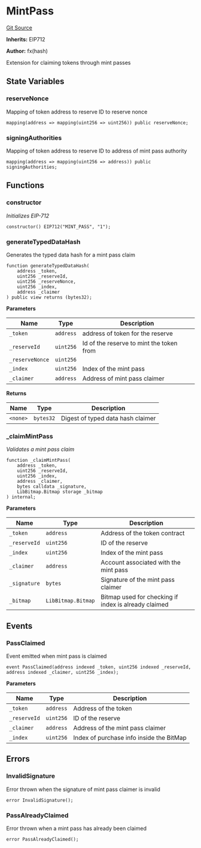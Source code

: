 # MintPass
[Git Source](https://github.com/fxhash/fxhash-evm-contracts/blob/941c33e8dcf9e8d32ef010e754110434710b4bd3/src/minters/extensions/MintPass.sol)

**Inherits:**
EIP712

**Author:**
fx(hash)

Extension for claiming tokens through mint passes


## State Variables
### reserveNonce
Mapping of token address to reserve ID to reserve nonce


```solidity
mapping(address => mapping(uint256 => uint256)) public reserveNonce;
```


### signingAuthorities
Mapping of token address to reserve ID to address of mint pass authority


```solidity
mapping(address => mapping(uint256 => address)) public signingAuthorities;
```


## Functions
### constructor

*Initializes EIP-712*


```solidity
constructor() EIP712("MINT_PASS", "1");
```

### generateTypedDataHash

Generates the typed data hash for a mint pass claim


```solidity
function generateTypedDataHash(
    address _token,
    uint256 _reserveId,
    uint256 _reserveNonce,
    uint256 _index,
    address _claimer
) public view returns (bytes32);
```
**Parameters**

|Name|Type|Description|
|----|----|-----------|
|`_token`|`address`|address of token for the reserve|
|`_reserveId`|`uint256`|Id of the reserve to mint the token from|
|`_reserveNonce`|`uint256`||
|`_index`|`uint256`|Index of the mint pass|
|`_claimer`|`address`|Address of mint pass claimer|

**Returns**

|Name|Type|Description|
|----|----|-----------|
|`<none>`|`bytes32`|Digest of typed data hash claimer|


### _claimMintPass

*Validates a mint pass claim*


```solidity
function _claimMintPass(
    address _token,
    uint256 _reserveId,
    uint256 _index,
    address _claimer,
    bytes calldata _signature,
    LibBitmap.Bitmap storage _bitmap
) internal;
```
**Parameters**

|Name|Type|Description|
|----|----|-----------|
|`_token`|`address`|Address of the token contract|
|`_reserveId`|`uint256`|ID of the reserve|
|`_index`|`uint256`|Index of the mint pass|
|`_claimer`|`address`|Account associated with the mint pass|
|`_signature`|`bytes`|Signature of the mint pass claimer|
|`_bitmap`|`LibBitmap.Bitmap`|Bitmap used for checking if index is already claimed|


## Events
### PassClaimed
Event emitted when mint pass is claimed


```solidity
event PassClaimed(address indexed _token, uint256 indexed _reserveId, address indexed _claimer, uint256 _index);
```

**Parameters**

|Name|Type|Description|
|----|----|-----------|
|`_token`|`address`|Address of the token|
|`_reserveId`|`uint256`|ID of the reserve|
|`_claimer`|`address`|Address of the mint pass claimer|
|`_index`|`uint256`|Index of purchase info inside the BitMap|

## Errors
### InvalidSignature
Error thrown when the signature of mint pass claimer is invalid


```solidity
error InvalidSignature();
```

### PassAlreadyClaimed
Error thrown when a mint pass has already been claimed


```solidity
error PassAlreadyClaimed();
```


